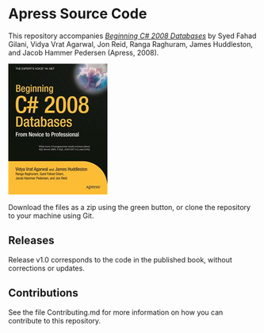 # Apress Source Code

This repository accompanies [*Beginning C# 2008 Databases*](http://www.apress.com/9781590599006) by Syed Fahad Gilani, Vidya Vrat Agarwal, Jon Reid, Ranga Raghuram, James Huddleston, and Jacob Hammer Pedersen (Apress, 2008).

![Cover image](9781590599006.jpg)

Download the files as a zip using the green button, or clone the repository to your machine using Git.

## Releases

Release v1.0 corresponds to the code in the published book, without corrections or updates.

## Contributions

See the file Contributing.md for more information on how you can contribute to this repository.
